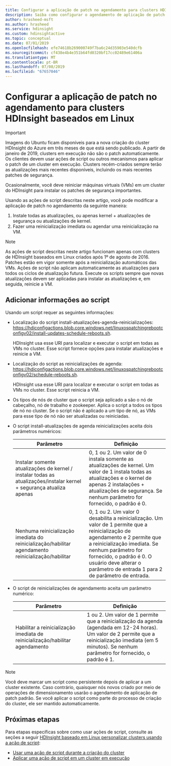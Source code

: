 ```yaml
---
title: Configurar a aplicação de patch no agendamento para clusters HDInsight baseados em Linux – Azure
description: Saiba como configurar o agendamento de aplicação de patch no SO para clusters HDInsight baseados em Linux.
author: hrasheed-msft
ms.author: hrasheed
ms.service: hdinsight
ms.custom: hdinsightactive
ms.topic: conceptual
ms.date: 07/01/2019
ms.openlocfilehash: efe74618b269000749f7ba6c24d35903e540dcfb
ms.sourcegitcommit: cf438e4b4e351b64fd0320bf17cc02489e61406a
ms.translationtype: MT
ms.contentlocale: pt-BR
ms.lasthandoff: 07/08/2019
ms.locfileid: "67657046"
---
```

# <a name="configure-the-os-patching-schedule-for-linux-based-hdinsight-clusters"></a>Configurar a aplicação de patch no agendamento para clusters HDInsight baseados em Linux 

> [!IMPORTANT]
> Imagens do Ubuntu ficam disponíveis para a nova criação do cluster HDInsight do Azure em três meses de que está sendo publicado. A partir de janeiro de 2019, clusters em execução não são o patch automaticamente. Os clientes devem usar ações de script ou outros mecanismos para aplicar o patch de um cluster em execução. Clusters recém-criados sempre terão as atualizações mais recentes disponíveis, incluindo os mais recentes patches de segurança.

Ocasionalmente, você deve reiniciar máquinas virtuais (VMs) em um cluster do HDInsight para instalar os patches de segurança importantes.

Usando as ações de script descritas neste artigo, você pode modificar a aplicação de patch no agendamento da seguinte maneira:

1. Instale todas as atualizações, ou apenas kernel + atualizações de segurança ou atualizações de kernel.
2. Fazer uma reinicialização imediata ou agendar uma reinicialização na VM.

> [!NOTE]  
> As ações de script descritas neste artigo funcionam apenas com clusters de HDInsight baseados em Linux criados após 1º de agosto de 2016. Patches estão em vigor somente após a reinicialização automáticos das VMs.
> Ações de script não aplicam automaticamente as atualizações para todos os ciclos de atualização futura. Execute os scripts sempre que novas atualizações devem ser aplicadas para instalar as atualizações e, em seguida, reinicie a VM.

## <a name="add-information-to-the-script"></a>Adicionar informações ao script

Usando um script requer as seguintes informações:

- Localização do script install-atualizações-agenda-reinicializações: https://hdiconfigactions.blob.core.windows.net/linuxospatchingrebootconfigv02/install-updates-schedule-reboots.sh.
    
   HDInsight usa esse URI para localizar e executar o script em todas as VMs no cluster. Esse script fornece opções para instalar atualizações e reinicie a VM.
  
- Localização do script as reinicializações de agenda: https://hdiconfigactions.blob.core.windows.net/linuxospatchingrebootconfigv02/schedule-reboots.sh.
    
   HDInsight usa esse URI para localizar e executar o script em todas as VMs no cluster. Esse script reinicia a VM.
  
- Os tipos de nós de cluster que o script seja aplicado a são o nó de cabeçalho, nó de trabalho e zookeeper. Aplica o script a todos os tipos de nó no cluster. Se o script não é aplicado a um tipo de nó, as VMs para esse tipo de nó não ser atualizadas ou reiniciadas.

- O script install-atualizações de agenda reinicializações aceita dois parâmetros numéricos:

    | Parâmetro | Definição |
    | --- | --- |
    | Instalar somente atualizações de kernel / instalar todas as atualizações/instalar kernel + segurança atualiza apenas|0, 1 ou 2. Um valor de 0 instala somente as atualizações de kernel. Um valor de 1 instala todas as atualizações e o kernel de apenas 2 instalações + atualizações de segurança. Se nenhum parâmetro for fornecido, o padrão é 0. |
    | Nenhuma reinicialização imediata do reinicialização/habilitar agendamento reinicialização/habilitar |0, 1 ou 2. Um valor 0 desabilita a reinicialização. Um valor de 1 permite que a reinicialização de agendamento e 2 permite que a reinicialização imediata. Se nenhum parâmetro for fornecido, o padrão é 0. O usuário deve alterar o parâmetro de entrada 1 para 2 de parâmetro de entrada. |
   
 - O script de reinicializações de agendamento aceita um parâmetro numérico:

    | Parâmetro | Definição |
    | --- | --- |
    | Habilitar a reinicialização imediata de reinicialização/habilitar agendamento |1 ou 2. Um valor de 1 permite que a reinicialização da agenda (agendada em 12-24 horas). Um valor de 2 permite que a reinicialização imediata (em 5 minutos). Se nenhum parâmetro for fornecido, o padrão é 1. |  

> [!NOTE]
> Você deve marcar um script como persistente depois de aplicar a um cluster existente. Caso contrário, quaisquer nós novos criado por meio de operações de dimensionamento usarão o agendamento de aplicação de patch padrão. Se você aplicar o script como parte do processo de criação do cluster, ele ser mantido automaticamente.


## <a name="next-steps"></a>Próximas etapas

Para etapas específicas sobre como usar ações de script, consulte as seções a seguir [HDInsight baseado em Linux personalizar clusters usando a ação de script](hdinsight-hadoop-customize-cluster-linux.md):

* [Usar uma ação de script durante a criação do cluster](hdinsight-hadoop-customize-cluster-linux.md#use-a-script-action-during-cluster-creation)
* [Aplicar uma ação de script em um cluster em execução](hdinsight-hadoop-customize-cluster-linux.md#apply-a-script-action-to-a-running-cluster)
